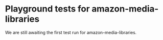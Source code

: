 # Playground tests for amazon-media-libraries
We are still awaiting the first test run for amazon-media-libraries.
